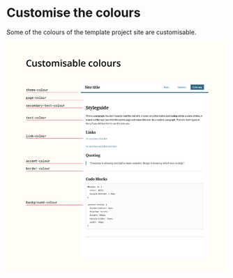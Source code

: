 # Customise the colours

Some of the colours of the template project site are customisable.

![An image of an example page that is annotated with the colours that can be customised](./images/customisable-colours.png)
